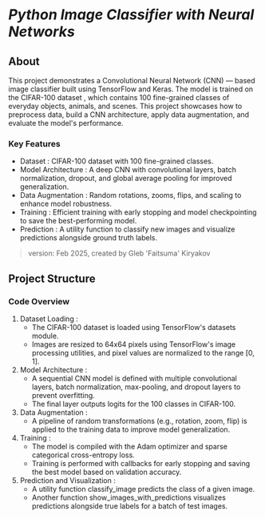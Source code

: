 # **_Python Image Classifier with Neural Networks_**

## About
This project demonstrates a Convolutional Neural Network (CNN) — based image classifier built using TensorFlow and Keras. 
The model is trained on the CIFAR-100 dataset , which contains 100 fine-grained classes of everyday objects, animals, and scenes. 
This project showcases how to preprocess data, build a CNN architecture, apply data augmentation, and evaluate the model's performance.

### Key Features
* Dataset : CIFAR-100 dataset with 100 fine-grained classes.
* Model Architecture : A deep CNN with convolutional layers, batch normalization, dropout, and global average pooling for improved generalization.
* Data Augmentation : Random rotations, zooms, flips, and scaling to enhance model robustness.
* Training : Efficient training with early stopping and model checkpointing to save the best-performing model.
* Prediction : A utility function to classify new images and visualize predictions alongside ground truth labels.
​
> version: Feb 2025, created by Gleb 'Faitsuma' Kiryakov


## Project Structure

### Code Overview
1. Dataset Loading :
    * The CIFAR-100 dataset is loaded using TensorFlow's datasets module.
    * Images are resized to 64x64 pixels using TensorFlow's image processing utilities, and pixel values are normalized to the range [0, 1].
2. Model Architecture :
    * A sequential CNN model is defined with multiple convolutional layers, batch normalization, max-pooling, and dropout layers to prevent overfitting.
    * The final layer outputs logits for the 100 classes in CIFAR-100.
3. Data Augmentation :
    * A pipeline of random transformations (e.g., rotation, zoom, flip) is applied to the training data to improve model generalization.
4. Training :
    * The model is compiled with the Adam optimizer and sparse categorical cross-entropy loss.
    * Training is performed with callbacks for early stopping and saving the best model based on validation accuracy.
5. Prediction and Visualization :
    * A utility function classify_image predicts the class of a given image.
    * Another function show_images_with_predictions visualizes predictions alongside true labels for a batch of test images.


